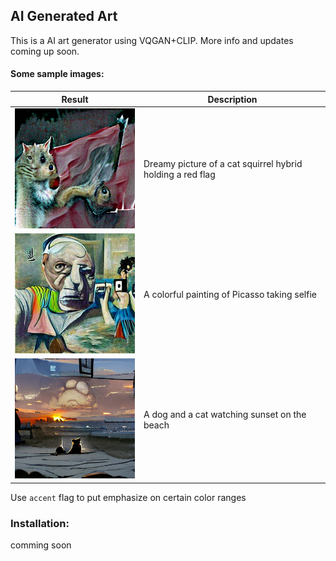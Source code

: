 ## AI Generated Art

This is a AI art generator using VQGAN+CLIP. More info and updates coming up soon.

#### Some sample images:

|Result                                          | Description                                                 |
|------------------------------------------------| ------------------------------------------------------------|
|<img src="./samples/01.png" width="256px"></img>| Dreamy picture of a cat squirrel hybrid holding a red flag  |
|<img src="./samples/02.png" width="256px"></img>| A colorful painting of Picasso taking selfie                |
|<img src="./samples/03.png" width="256px"></img>| A dog and a cat watching sunset on the beach                |



Use `accent` flag to put emphasize on certain color ranges

### Installation:
comming soon